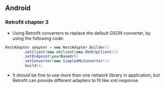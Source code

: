 ## Android
### Retrofit chapter 3
- Using Retrofit converters to replace the default GSON converter, by using the following code:

```Java
RestAdapter adapter = new RestAdapter.Builder()
        .setClient(new okClient(new OkHttpClient())
        .setEndpoint(yourBaseUrl)
        .setConverter(new SimpleXMLConverter())
        .build();
```

- It should be fine to use more than one network library in application, but Retrofit can provide different adapters to fit like xml response.

